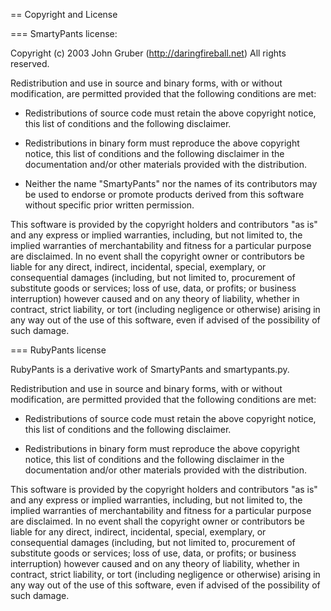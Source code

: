 == Copyright and License

=== SmartyPants license:

Copyright (c) 2003 John Gruber
(http://daringfireball.net)
All rights reserved.

Redistribution and use in source and binary forms, with or without
modification, are permitted provided that the following conditions
are met:

* Redistributions of source code must retain the above copyright
  notice, this list of conditions and the following disclaimer.

* Redistributions in binary form must reproduce the above copyright
  notice, this list of conditions and the following disclaimer in
  the documentation and/or other materials provided with the
  distribution.

* Neither the name "SmartyPants" nor the names of its contributors
  may be used to endorse or promote products derived from this
  software without specific prior written permission.

This software is provided by the copyright holders and contributors
"as is" and any express or implied warranties, including, but not
limited to, the implied warranties of merchantability and fitness
for a particular purpose are disclaimed. In no event shall the
copyright owner or contributors be liable for any direct, indirect,
incidental, special, exemplary, or consequential damages (including,
but not limited to, procurement of substitute goods or services;
loss of use, data, or profits; or business interruption) however
caused and on any theory of liability, whether in contract, strict
liability, or tort (including negligence or otherwise) arising in
any way out of the use of this software, even if advised of the
possibility of such damage.

=== RubyPants license

RubyPants is a derivative work of SmartyPants and smartypants.py.

Redistribution and use in source and binary forms, with or without
modification, are permitted provided that the following conditions
are met:

* Redistributions of source code must retain the above copyright
  notice, this list of conditions and the following disclaimer.

* Redistributions in binary form must reproduce the above copyright
  notice, this list of conditions and the following disclaimer in
  the documentation and/or other materials provided with the
  distribution.

This software is provided by the copyright holders and contributors
"as is" and any express or implied warranties, including, but not
limited to, the implied warranties of merchantability and fitness
for a particular purpose are disclaimed. In no event shall the
copyright owner or contributors be liable for any direct, indirect,
incidental, special, exemplary, or consequential damages (including,
but not limited to, procurement of substitute goods or services;
loss of use, data, or profits; or business interruption) however
caused and on any theory of liability, whether in contract, strict
liability, or tort (including negligence or otherwise) arising in
any way out of the use of this software, even if advised of the
possibility of such damage.

